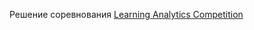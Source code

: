 Решение соревнования [Learning Analytics Competition](https://ods.ai/competitions/learning-analytics)
